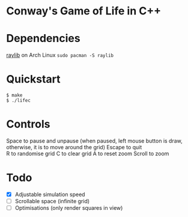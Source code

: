 # Conway's Game of Life in C++

# Dependencies
[raylib](https://raylib.com)
on Arch Linux
`sudo pacman -S raylib`

# Quickstart

```
$ make
$ ./lifec
```

# Controls
Space to pause and unpause (when paused, left mouse button is draw, otherwise, it is to move around the grid)
Escape to quit  
R to randomise grid
C to clear grid
A to reset zoom
Scroll to zoom

# Todo
 - [X] Adjustable simulation speed
 - [ ] Scrollable space (infinite grid)
 - [ ] Optimisations (only render squares in view)
